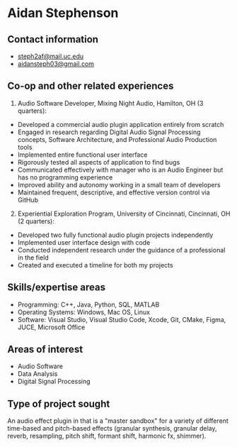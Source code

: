 # Aidan Stephenson

## Contact information
- steph2af@mail.uc.edu
- aidansteph03@gmail.com

## Co-op and other related experiences
1. Audio Software Developer, Mixing Night Audio, Hamilton, OH (3 quarters):
- Developed a commercial audio plugin application entirely from scratch
- Engaged in research regarding Digital Audio Signal Processing concepts, Software Architecture, and Professional Audio Production tools
- Implemented entire functional user interface
- Rigorously tested all aspects of application to find bugs
- Communicated effectively with manager who is an Audio Engineer but has no programming experience
- Improved ability and autonomy working in a small team of developers
- Maintained frequent, descriptive, and effective version control via GitHub
2. Experiential Exploration Program, University of Cincinnati, Cincinnati, OH (2 quarters):
- Developed two fully functional audio plugin projects independently
- Implemented user interface design with code
- Conducted independent research under the guidance of a professional in the field
- Created and executed a timeline for both my projects

## Skills/expertise areas
- Programming: C++, Java, Python, SQL, MATLAB
- Operating Systems: Windows, Mac OS, Linux
- Software: Visual Studio, Visual Studio Code, Xcode, Git, CMake, Figma, JUCE, Microsoft Office

## Areas of interest
- Audio Software
- Data Analysis
- Digital Signal Processing

## Type of project sought
An audio effect plugin in that is a "master sandbox" for a variety of different time-based and pitch-based effects (granular synthesis, granular delay, reverb, resampling, pitch shift, formant shift, harmonic fx, shimmer).
